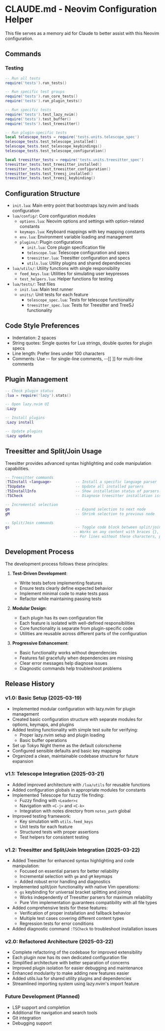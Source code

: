 # CLAUDE.md - Neovim Configuration Helper

This file serves as a memory aid for Claude to better assist with this Neovim configuration.

## Commands

### Testing

```lua
-- Run all tests
require('tests').run_tests()

-- Run specific test groups
require('tests').run_core_tests()
require('tests').run_plugin_tests()

-- Run specific tests
require('tests').test_lazy_nvim()
require('tests').test_buffer()
require('tests').test_treesitter()

-- Run plugin-specific tests
local telescope_tests = require('tests.units.telescope_spec')
telescope_tests.test_telescope_installed()
telescope_tests.test_telescope_keybindings()
telescope_tests.test_telescope_configuration()

local treesitter_tests = require('tests.units.treesitter_spec')
treesitter_tests.test_treesitter_installed()
treesitter_tests.test_treesitter_configuration()
treesitter_tests.test_treesj_installed()
treesitter_tests.test_treesj_keybinding()
```

## Configuration Structure

- `init.lua`: Main entry point that bootstraps lazy.nvim and loads configuration
- `lua/config/`: Core configuration modules
  - `options.lua`: Neovim options and settings with option-related constants
  - `keymaps.lua`: Keyboard mappings with key mapping constants
  - `env.lua`: Environment variable loading and management
  - `plugins/`: Plugin configurations
    - `init.lua`: Core plugin specification file
    - `telescope.lua`: Telescope configuration and specs
    - `treesitter.lua`: Treesitter configuration and specs
    - `utils.lua`: Utility plugins and shared dependencies
- `lua/utils/`: Utility functions with single responsibility
  - `feed_keys.lua`: Utilities for simulating user keypresses
  - `test_helpers.lua`: Helper functions for testing
- `lua/tests/`: Test files  
  - `init.lua`: Main test runner
  - `units/`: Unit tests for each feature
    - `telescope_spec.lua`: Tests for telescope functionality
    - `treesitter_spec.lua`: Tests for Treesitter and TreeSJ functionality

## Code Style Preferences

- Indentation: 2 spaces
- String quotes: Single quotes for Lua strings, double quotes for plugin specs
- Line length: Prefer lines under 100 characters
- Comments: Use -- for single-line comments, --[[ ]] for multi-line comments

## Plugin Management

```lua
-- Check plugin status
:lua = require('lazy').stats()

-- Open lazy.nvim UI
:Lazy

-- Install plugins
:Lazy install

-- Update plugins
:Lazy update
```

## Treesitter and Split/Join Usage

Treesitter provides advanced syntax highlighting and code manipulation capabilities.

```lua
-- Treesitter commands
:TSInstall <language>           -- Install a specific language parser
:TSUpdate                       -- Update all installed parsers
:TSInstallInfo                  -- Show installation status of parsers
:TSCheck                        -- Diagnose treesitter installation issues

-- Incremental selection
gm                              -- Expand selection to next node
gM                              -- Shrink selection to previous node

-- Split/Join commands
gs                              -- Toggle code block between split/join
                               -- Works on any content with braces {}, brackets [], or parentheses ()
                               -- For lines without these characters, performs line join (J)
```

## Development Process

The development process follows these principles:

1. **Test-Driven Development**:
   - Write tests before implementing features
   - Ensure tests clearly define expected behavior
   - Implement minimal code to make tests pass
   - Refactor while maintaining passing tests

2. **Modular Design**:
   - Each plugin has its own configuration file
   - Each feature is isolated with well-defined responsibilities 
   - Core functionality is separate from plugin-specific code
   - Utilities are reusable across different parts of the configuration

3. **Progressive Enhancement**:
   - Basic functionality works without dependencies
   - Features fail gracefully when dependencies are missing
   - Clear error messages help diagnose issues
   - Diagnostic commands help troubleshoot problems

## Release History

### v1.0: Basic Setup (2025-03-19)

- Implemented modular configuration with lazy.nvim for plugin management
- Created basic configuration structure with separate modules for options, keymaps, and plugins
- Added testing functionality with simple test suite for verifying:
  - Proper lazy.nvim setup and plugin loading
  - Basic buffer operations
- Set up Tokyo Night theme as the default colorscheme
- Configured sensible defaults and basic key mappings
- Organized a clean, maintainable codebase structure for future expansion

### v1.1: Telescope Integration (2025-03-21)

- Added improved architecture with `/lua/utils` for reusable functions
- Added configuration globals in appropriate modules for constants
- Implemented Telescope for fuzzy file finding:
  - Fuzzy finding with `<Leader>c` 
  - Navigation with `<C-j>` and `<C-k>`
  - Integration with notes directory from `notes_path` global
- Improved testing framework:
  - Key simulation with `utils.feed_keys`
  - Unit tests for each feature
  - Structured tests with proper assertions
  - Test helpers for consistent testing

### v1.2: Treesitter and Split/Join Integration (2025-03-22)

- Added Treesitter for enhanced syntax highlighting and code manipulation:
  - Focused on essential parsers for better reliability
  - Incremental selection with `gm` and `gM` keymaps
  - Added robust error handling and diagnostics
- Implemented split/join functionality with native Vim operations:
  - `gs` keybinding for universal bracket splitting and joining
  - Works independently of Treesitter parsers for maximum reliability
  - Pure Vim implementation guarantees compatibility with all file types
- Added comprehensive tests for these features:
  - Verification of proper installation and fallback behavior
  - Multiple test cases covering different content types
  - Regression tests for error conditions
- Added diagnostic command `:TSCheck` to troubleshoot installation issues

### v2.0: Refactored Architecture (2025-03-22)

- Complete refactoring of the codebase for improved extensibility
- Each plugin now has its own dedicated configuration file
- Simplified architecture with better separation of concerns
- Improved plugin isolation for easier debugging and maintenance
- Enhanced modularity to make adding new features easier
- Added utils.lua for shared utility plugins and dependencies
- Streamlined importing system using lazy.nvim's import feature

### Future Development (Planned)

- LSP support and completion
- Additional file navigation and search tools
- Git integration
- Debugging support